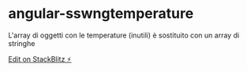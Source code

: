# angular-sswngtemperature

L'array di oggetti con le temperature (inutili) è sostituito con un array di stringhe

[Edit on StackBlitz ⚡️](https://stackblitz.com/edit/angular-sswngtemperature)